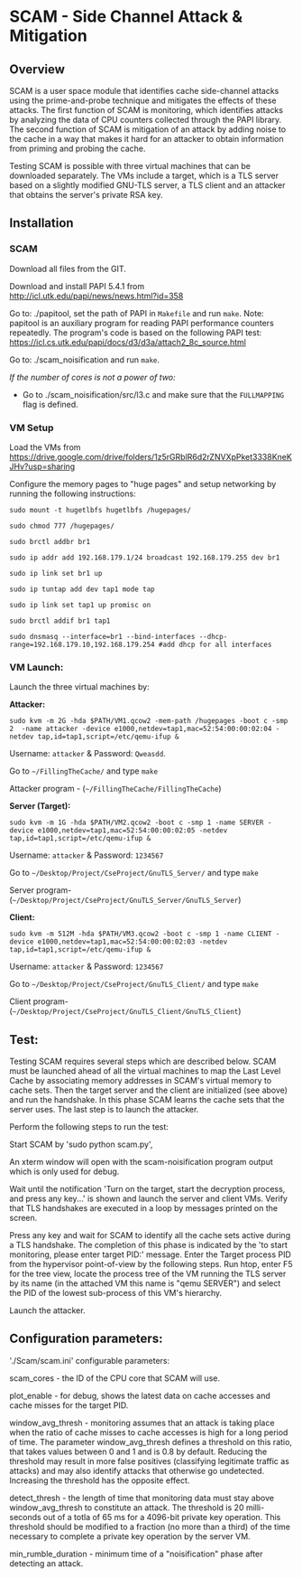 # SCAM - Side Channel Attack & Mitigation

## Overview
SCAM is a user space module that identifies cache side-channel attacks using the prime-and-probe technique and mitigates the effects of these attacks. The first function of SCAM is monitoring, which identifies attacks by analyzing the data of CPU counters collected through the PAPI library. The second function of SCAM is mitigation of an attack by adding noise to the cache in a way that makes it hard for an attacker to obtain information from priming and probing the cache.

Testing SCAM is possible with three virtual machines that can be downloaded separately. The VMs include a target, which is a TLS server based on a slightly modified GNU-TLS server, a TLS client and an attacker that obtains the server's private RSA key. 

## Installation

### SCAM
Download all files from the GIT.

Download and install PAPI 5.4.1 from http://icl.utk.edu/papi/news/news.html?id=358

Go to: ./papitool, set the path of PAPI in `Makefile` and run `make`.
Note: papitool is an auxiliary program for reading PAPI performance counters repeatedly. The program's code is based on the following PAPI test: https://icl.cs.utk.edu/papi/docs/d3/d3a/attach2_8c_source.html


Go to: ./scam_noisification and run `make`.

*If the number of cores is not a power of two:*

- Go to ./scam_noisification/src/l3.c and make sure that the `FULLMAPPING` flag is defined.

### VM Setup

Load the VMs from https://drive.google.com/drive/folders/1z5rGRblR6d2rZNVXpPket3338KneKJHv?usp=sharing

Configure the memory pages to "huge pages" and setup networking by running the following instructions:

`sudo mount -t hugetlbfs hugetlbfs /hugepages/`

`sudo chmod 777 /hugepages/`

`sudo brctl addbr br1`

`sudo ip addr add 192.168.179.1/24 broadcast 192.168.179.255 dev br1`

`sudo ip link set br1 up`

`sudo ip tuntap add dev tap1 mode tap`

`sudo ip link set tap1 up promisc on`

`sudo brctl addif br1 tap1`

`sudo dnsmasq --interface=br1 --bind-interfaces --dhcp-range=192.168.179.10,192.168.179.254 #add dhcp for all interfaces`


### VM Launch:

Launch the three virtual machines by:

**Attacker:**

`sudo kvm -m 2G -hda $PATH/VM1.qcow2 -mem-path /hugepages -boot c -smp 2  -name attacker -device e1000,netdev=tap1,mac=52:54:00:00:02:04 -netdev tap,id=tap1,script=/etc/qemu-ifup &`

Username: `attacker` & Password: `Qweasdd`.

Go to `~/FillingTheCache/` and type `make`

Attacker program - (`~/FillingTheCache/FillingTheCache`)

**Server (Target):**

`sudo kvm -m 1G -hda $PATH/VM2.qcow2 -boot c -smp 1 -name SERVER -device e1000,netdev=tap1,mac=52:54:00:00:02:05 -netdev tap,id=tap1,script=/etc/qemu-ifup &`

Username: `attacker` & Password: `1234567`

Go to `~/Desktop/Project/CseProject/GnuTLS_Server/` and type `make`

Server program-   (`~/Desktop/Project/CseProject/GnuTLS_Server/GnuTLS_Server`)

**Client:**

`sudo kvm -m 512M -hda $PATH/VM3.qcow2 -boot c -smp 1 -name CLIENT -device e1000,netdev=tap1,mac=52:54:00:00:02:03 -netdev tap,id=tap1,script=/etc/qemu-ifup &`

Username: `attacker` & Password: `1234567`

Go to `~/Desktop/Project/CseProject/GnuTLS_Client/` and type `make`

Client program-   (`~/Desktop/Project/CseProject/GnuTLS_Client/GnuTLS_Client`)

## Test:
Testing SCAM requires several steps which are described below. SCAM must be launched ahead of all the virtual machines to map the Last Level Cache by associating memory addresses in SCAM's virtual memory to cache sets. Then the target server and the client are initialized (see above) and run the handshake. In this phase SCAM learns the cache sets that the server uses. The last step is to launch the attacker. 

Perform the following steps to run the test:

Start SCAM by 'sudo python scam.py',

An xterm window will open with the scam-noisification program output which is only used for debug.

Wait until the notification 'Turn on the target, start the decryption process, and press any key...' is shown and launch the server and client VMs. Verify that TLS handshakes are executed in a loop by messages printed on the screen.

Press any key and wait for SCAM to identify all the cache sets active during a TLS handshake. The completion of this phase is indicated by the 'to start monitoring, please enter target PID:' message. Enter the Target process PID from the hypervisor point-of-view by the following steps. Run htop,  enter F5 for the tree view, locate the process tree of the VM running the TLS server by its name (in the attached VM this name is "qemu SERVER") and select the PID of the lowest sub-process of this VM's hierarchy.

Launch the attacker.

## Configuration parameters: 

'./Scam/scam.ini' configurable parameters:

scam_cores - the ID of the CPU core that SCAM will use.

plot_enable - for debug, shows the latest data on cache accesses and cache misses for the target PID.

window_avg_thresh - monitoring assumes that an attack is taking place when the ratio of cache misses to cache accesses is high for a long period of time. The parameter window_avg_thresh defines a threshold on this ratio, that takes values between 0 and 1 and is 0.8 by default. Reducing the threshold may result in more false positives (classifying legitimate traffic as attacks) and may also identify attacks that otherwise go undetected. Increasing the threshold has the opposite effect.

detect_thresh - the length of time that monitoring data must stay above window_avg_thresh to constitute an attack. The threshold is 20 milli-seconds out of a totla of 65 ms for a 4096-bit private key operation. This threshold should be modified to a fraction (no more than a third) of the time necessary to complete a private key operation by the server VM.

min_rumble_duration - minimum time of a "noisification" phase after detecting an attack.
